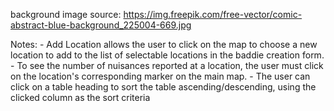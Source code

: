 background image source: https://img.freepik.com/free-vector/comic-abstract-blue-background_225004-669.jpg

Notes:
    - Add Location allows the user to click on the map to choose a new location to add to the list of selectable locations in the baddie creation form.
    - To see the number of nuisances reported at a location, the user must click on the location's corresponding marker on the main map.
    - The user can click on a table heading to sort the table ascending/descending, using the clicked column as the sort criteria